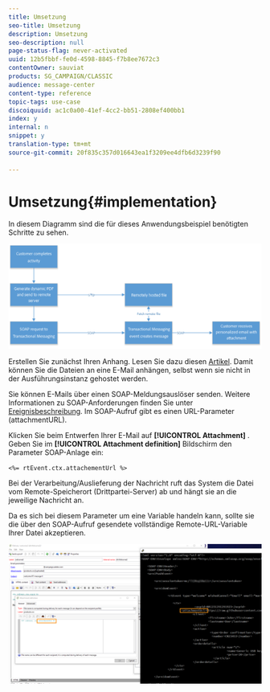 ```yaml
---
title: Umsetzung
seo-title: Umsetzung
description: Umsetzung
seo-description: null
page-status-flag: never-activated
uuid: 12b5fbbf-fe0d-4598-8845-f7b8ee7672c3
contentOwner: sauviat
products: SG_CAMPAIGN/CLASSIC
audience: message-center
content-type: reference
topic-tags: use-case
discoiquuid: ac1c0a00-41ef-4cc2-bb51-2808ef400bb1
index: y
internal: n
snippet: y
translation-type: tm+mt
source-git-commit: 20f835c357d016643ea1f3209ee4dfb6d3239f90

---
```



# Umsetzung{#implementation}

In diesem Diagramm sind die für dieses Anwendungsbeispiel benötigten Schritte zu sehen.

![](assets/message-center-uc1.png)

Erstellen Sie zunächst Ihren Anhang. Lesen Sie dazu diesen [Artikel](../../delivery/using/attaching-files.md#attach-a-personalized-file). Damit können Sie die Dateien an eine E-Mail anhängen, selbst wenn sie nicht in der Ausführungsinstanz gehostet werden.

Sie können E-Mails über einen SOAP-Meldungsauslöser senden. Weitere Informationen zu SOAP-Anforderungen finden Sie unter [Ereignisbeschreibung](../../message-center/using/event-description.md). Im SOAP-Aufruf gibt es einen URL-Parameter (attachmentURL).

Klicken Sie beim Entwerfen Ihrer E-Mail auf **[!UICONTROL Attachment]** . Geben Sie im **[!UICONTROL Attachment definition]** Bildschirm den Parameter SOAP-Anlage ein:

```
<%= rtEvent.ctx.attachementUrl %>
```

Bei der Verarbeitung/Auslieferung der Nachricht ruft das System die Datei vom Remote-Speicherort (Drittpartei-Server) ab und hängt sie an die jeweilige Nachricht an.

Da es sich bei diesem Parameter um eine Variable handeln kann, sollte sie die über den SOAP-Aufruf gesendete vollständige Remote-URL-Variable Ihrer Datei akzeptieren.

![](assets/message-center-uc2.png)

